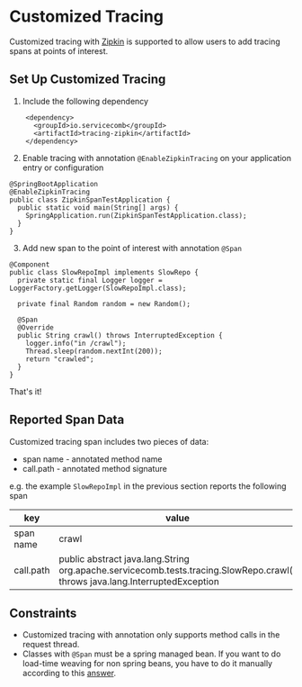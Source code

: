 # Customized Tracing
Customized tracing with [Zipkin](http://zipkin.io/) is supported to allow users to add tracing spans at points of
interest.

## Set Up Customized Tracing
1. Include the following dependency
```
    <dependency>
      <groupId>io.servicecomb</groupId>
      <artifactId>tracing-zipkin</artifactId>
    </dependency>
```
2. Enable tracing with annotation `@EnableZipkinTracing` on your application entry or configuration
```
@SpringBootApplication
@EnableZipkinTracing
public class ZipkinSpanTestApplication {
  public static void main(String[] args) {
    SpringApplication.run(ZipkinSpanTestApplication.class);
  }
}
```
3. Add new span to the point of interest with annotation `@Span`
```
@Component
public class SlowRepoImpl implements SlowRepo {
  private static final Logger logger = LoggerFactory.getLogger(SlowRepoImpl.class);

  private final Random random = new Random();

  @Span
  @Override
  public String crawl() throws InterruptedException {
    logger.info("in /crawl");
    Thread.sleep(random.nextInt(200));
    return "crawled";
  }
}
```

That's it!

## Reported Span Data
Customized tracing span includes two pieces of data:
* span name - annotated method name
* call.path - annotated method signature

e.g. the example `SlowRepoImpl` in the previous section reports the following span

| key | value |
| --- | --- |
| span name | crawl |
| call.path	| public abstract java.lang.String org.apache.servicecomb.tests.tracing.SlowRepo.crawl() throws java.lang.InterruptedException |

## Constraints
* Customized tracing with annotation only supports method calls in the request thread.
* Classes with `@Span` must be a spring managed bean. If you want to do load-time weaving for non spring beans,
you have to do it manually according to this [answer](https://stackoverflow.com/questions/41383941/load-time-weaving-for-non-spring-beans-in-a-spring-application).
